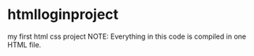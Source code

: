# htmlloginproject
my first html css project
NOTE: Everything in this code is compiled in one HTML file.
